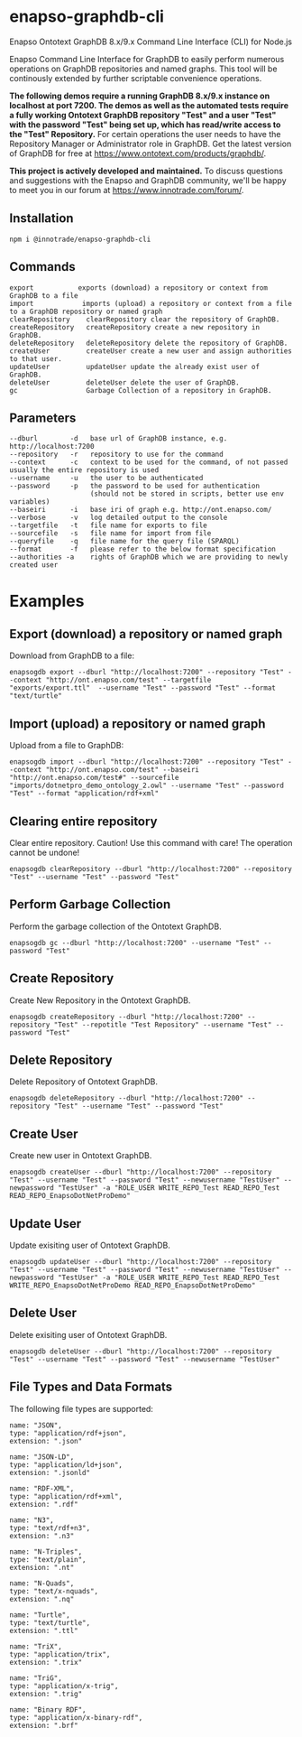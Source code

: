 # enapso-graphdb-cli
Enapso Ontotext GraphDB 8.x/9.x Command Line Interface (CLI) for Node.js

Enapso Command Line Interface for GraphDB to easily perform numerous operations on GraphDB repositories and named graphs. This tool will be continously extended by further scriptable convenience operations.

**The following demos require a running GraphDB 8.x/9.x instance on localhost at port 7200. The demos as well as the automated tests require a fully working Ontotext GraphDB repository "Test" and a user "Test" with the password "Test" being set up, which has read/write access to the "Test" Repository.** For certain operations the user needs to have the Repository Manager or Administrator role in GraphDB.
Get the latest version of GraphDB for free at https://www.ontotext.com/products/graphdb/.

**This project is actively developed and maintained.**
To discuss questions and suggestions with the Enapso and GraphDB community, we'll be happy to meet you in our forum at https://www.innotrade.com/forum/.

## Installation
```
npm i @innotrade/enapso-graphdb-cli
```
## Commands
```
export           exports (download) a repository or context from GraphDB to a file
import            imports (upload) a repository or context from a file to a GraphDB repository or named graph
clearRepository    clearRepository clear the repository of GraphDB.
createRepository   createRepository create a new repository in GraphDB.
deleteRepository   deleteRepository delete the repository of GraphDB.
createUser         createUser create a new user and assign authorities to that user.
updateUser         updateUser update the already exist user of GraphDB.
deleteUser         deleteUser delete the user of GraphDB.
gc                 Garbage Collection of a repository in GraphDB.
```
## Parameters
```
--dburl        -d   base url of GraphDB instance, e.g. http://localhost:7200
--repository   -r   repository to use for the command
--context      -c   context to be used for the command, of not passed usually the entire repository is used
--username     -u   the user to be authenticated
--password     -p   the password to be used for authentication
                    (should not be stored in scripts, better use env variables)
--baseiri      -i   base iri of graph e.g. http://ont.enapso.com/
--verbose      -v   log detailed output to the console
--targetfile   -t   file name for exports to file
--sourcefile   -s   file name for import from file
--queryfile    -q   file name for the query file (SPARQL)
--format       -f   please refer to the below format specification
--authorities -a    rights of GraphDB which we are providing to newly created user
```

# Examples

## Export (download) a repository or named graph
Download from GraphDB to a file:
```
enapsogdb export --dburl "http://localhost:7200" --repository "Test" --context "http://ont.enapso.com/test" --targetfile "exports/export.ttl"  --username "Test" --password "Test" --format "text/turtle"

```

## Import (upload) a repository or named graph
Upload from a file to GraphDB:
```
enapsogdb import --dburl "http://localhost:7200" --repository "Test" --context "http://ont.enapso.com/test" --baseiri "http://ont.enapso.com/test#" --sourcefile "imports/dotnetpro_demo_ontology_2.owl" --username "Test" --password "Test" --format "application/rdf+xml"
```

## Clearing entire repository
Clear entire repository. Caution! Use this command with care! The operation cannot be undone!
```
enapsogdb clearRepository --dburl "http://localhost:7200" --repository "Test" --username "Test" --password "Test"
```

## Perform Garbage Collection
Perform the garbage collection of the Ontotext GraphDB.
```
enapsogdb gc --dburl "http://localhost:7200" --username "Test" --password "Test"
```

## Create Repository
Create New Repository in the Ontotext GraphDB.
```
enapsogdb createRepository --dburl "http://localhost:7200" --repository "Test" --repotitle "Test Repository" --username "Test" --password "Test"    

```
## Delete Repository
Delete Repository of Ontotext GraphDB.
```
enapsogdb deleteRepository --dburl "http://localhost:7200" --repository "Test" --username "Test" --password "Test" 
```
## Create User
Create new user in Ontotext GraphDB.
```
enapsogdb createUser --dburl "http://localhost:7200" --repository "Test" --username "Test" --password "Test" --newusername "TestUser" --newpassword "TestUser" -a "ROLE_USER WRITE_REPO_Test READ_REPO_Test READ_REPO_EnapsoDotNetProDemo"

```
## Update User
Update exisiting user of Ontotext GraphDB.
```
enapsogdb updateUser --dburl "http://localhost:7200" --repository "Test" --username "Test" --password "Test" --newusername "TestUser" --newpassword "TestUser" -a "ROLE_USER WRITE_REPO_Test READ_REPO_Test WRITE_REPO_EnapsoDotNetProDemo READ_REPO_EnapsoDotNetProDemo"

```
## Delete User
Delete exisiting user of Ontotext GraphDB.
```
enapsogdb deleteUser --dburl "http://localhost:7200" --repository "Test" --username "Test" --password "Test" --newusername "TestUser" 

```
## File Types and Data Formats

The following file types are supported:
```
name: "JSON",
type: "application/rdf+json",
extension: ".json"

name: "JSON-LD",
type: "application/ld+json",
extension: ".jsonld"

name: "RDF-XML",
type: "application/rdf+xml",
extension: ".rdf"

name: "N3",
type: "text/rdf+n3",
extension: ".n3"

name: "N-Triples",
type: "text/plain",
extension: ".nt"

name: "N-Quads",
type: "text/x-nquads",
extension: ".nq"

name: "Turtle",
type: "text/turtle",
extension: ".ttl"

name: "TriX",
type: "application/trix",
extension: ".trix"

name: "TriG",
type: "application/x-trig",
extension: ".trig"

name: "Binary RDF",
type: "application/x-binary-rdf",
extension: ".brf"
```